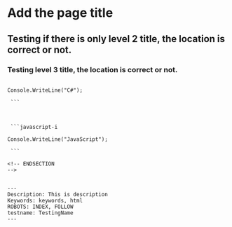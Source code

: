 
# Add the page title

## Testing if there is only level 2 title, the location is correct or not.



### Testing level 3 title, the location is correct or not.


<!-- BEGINSECTION
class="tabbedCodeSnippets" -->

```cs-i

Console.WriteLine("C#");

 ```

 

 ```javascript-i

Console.WriteLine("JavaScript");

 ```

<!-- ENDSECTION
--> 


---
Description: This is description
Keywords: keywords, html
ROBOTS: INDEX, FOLLOW
testname: TestingName
---

